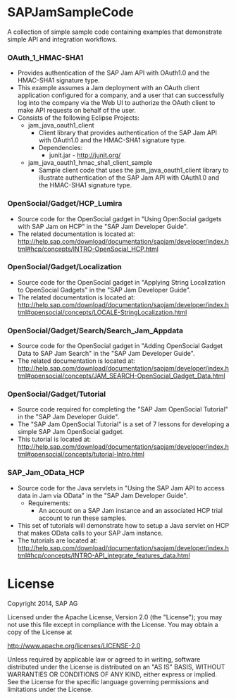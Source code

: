# SAPJamSampleCode
A collection of simple sample code containing examples that demonstrate simple API and integration workflows.

### OAuth_1_HMAC-SHA1
* Provides authentication of the SAP Jam API with OAuth1.0 and the HMAC-SHA1 signature type.
* This example assumes a Jam deployment with an OAuth client application configured for a company, and a user that can successfully log into the company via the Web UI to authorize the OAuth client to make API requests on behalf of the user.
* Consists of the following Eclipse Projects:
  * jam_java_oauth1_client
    * Client library that provides authentication of the SAP Jam API with OAuth1.0 and the HMAC-SHA1 signature type.
    * Dependencies:
      * junit.jar - http://junit.org/
  * jam_java_oauth1_hmac_sha1_client_sample
     * Sample client code that uses the jam_java_oauth1_client library to illustrate authentication of the SAP Jam API with OAuth1.0 and the HMAC-SHA1 signature type.

### OpenSocial/Gadget/HCP_Lumira
* Source code for the OpenSocial gadget in "Using OpenSocial gadgets with SAP Jam on HCP" in the "SAP Jam Developer Guide".
* The related documentation is located at: http://help.sap.com/download/documentation/sapjam/developer/index.html#hcp/concepts/INTRO-OpenSocial_HCP.html

### OpenSocial/Gadget/Localization
* Source code for the OpenSocial gadget in "Applying String Localization to OpenSocial Gadgets" in the "SAP Jam Developer Guide".
* The related documentation is located at: http://help.sap.com/download/documentation/sapjam/developer/index.html#opensocial/concepts/LOCALE-StringLocalization.html

### OpenSocial/Gadget/Search/Search_Jam_Appdata
* Source code for the OpenSocial gadget in "Adding OpenSocial Gadget Data to SAP Jam Search" in the "SAP Jam Developer Guide".
* The related documentation is located at: http://help.sap.com/download/documentation/sapjam/developer/index.html#opensocial/concepts/JAM_SEARCH-OpenSocial_Gadget_Data.html

### OpenSocial/Gadget/Tutorial
* Source code required for completing the "SAP Jam OpenSocial Tutorial" in the "SAP Jam Developer Guide".
* The "SAP Jam OpenSocial Tutorial" is a set of 7 lessons for developing a simple SAP Jam OpenSocial gadget.
* This tutorial is located at: http://help.sap.com/download/documentation/sapjam/developer/index.html#opensocial/concepts/tutorial-Intro.html

### SAP_Jam_OData_HCP
* Source code for the Java servlets in "Using the SAP Jam API to access data in Jam via OData" in the "SAP Jam Developer Guide".
  * Requirements:
    * An account on a SAP Jam instance and an associated HCP trial account to run these samples.
* This set of tutorials will demonstrate how to setup a Java servlet on HCP that makes OData calls to your SAP Jam instance.
* The tutorials are located at: http://help.sap.com/download/documentation/sapjam/developer/index.html#hcp/concepts/INTRO-API_integrate_features_data.html


# License
Copyright 2014, SAP AG

Licensed under the Apache License, Version 2.0 (the "License");
you may not use this file except in compliance with the License.
You may obtain a copy of the License at

   http://www.apache.org/licenses/LICENSE-2.0

Unless required by applicable law or agreed to in writing, software
distributed under the License is distributed on an "AS IS" BASIS,
WITHOUT WARRANTIES OR CONDITIONS OF ANY KIND, either express or implied.
See the License for the specific language governing permissions and
limitations under the License.
